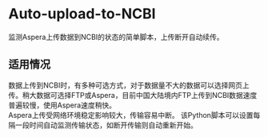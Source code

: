 # Auto-upload-to-NCBI
监测Aspera上传数据到NCBI的状态的简单脚本，上传断开自动续传。

## 适用情况
数据上传到NCBI时，有多种可选方式，对于数据量不大的数据可以选择网页上传。稍大数据可选择FTP或Aspera，目前中国大陆境内FTP上传到NCBI数据速度普遍较慢，使用Aspera速度稍快。<br/>
Aspera上传受网络环境稳定影响较大，传输容易中断。
该Python脚本可以设置每隔一段时间自动监测传输状态，如断开传输则自动重新开始。
